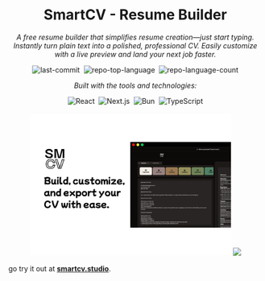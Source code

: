 <div align="center" class="text-center">
<h1>SmartCV - Resume Builder</h1>
<p><em>
A free resume builder that simplifies resume creation—just start typing. Instantly turn plain text into a polished, professional CV. Easily customize with a live preview and land your next job faster.</em></p>

<img alt="last-commit" src="https://img.shields.io/github/last-commit/yudswin/smartcv?style=flat&amp;logo=git&amp;logoColor=white&amp;color=0080ff" class="inline-block mx-1" style="margin: 0px 2px;">
<img alt="repo-top-language" src="https://img.shields.io/github/languages/top/yudswin/smartcv?style=flat&amp;color=0080ff" class="inline-block mx-1" style="margin: 0px 2px;">
<img alt="repo-language-count" src="https://img.shields.io/github/languages/count/yudswin/smartcv?style=flat&amp;color=0080ff" class="inline-block mx-1" style="margin: 0px 2px;">
<p><em>Built with the tools and technologies:</em></p>
<img alt="React" src="https://img.shields.io/badge/React-61DAFB.svg?style=flat&amp;logo=React&amp;logoColor=black" class="inline-block mx-1" style="margin: 0px 2px;">
<img alt="Next.js" src="https://img.shields.io/badge/Next.js-000000.svg?style=flat&amp;logo=Next.js&amp;logoColor=white" class="inline-block mx-1" style="margin: 0px 2px;">
<img alt="Bun" src="https://img.shields.io/badge/Bun-000000.svg?style=flat&amp;logo=Bun&amp;logoColor=white" class="inline-block mx-1" style="margin: 0px 2px;">
<img alt="TypeScript" src="https://img.shields.io/badge/TypeScript-3178C6.svg?style=flat&amp;logo=TypeScript&amp;logoColor=white" class="inline-block mx-1" style="margin: 0px 2px;">
</br>
</br>
<img src="public/leftpic.png" width="400" />
<img src="public/rightpic.gif" width="400" />

</div>

go try it out at [**smartcv.studio**](https://smartcv.studio).

